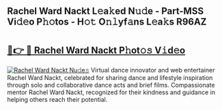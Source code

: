 ## Rachel Ward Nackt L𝚎a𝚔ed N𝚞𝚍e - Part-MSS Vi𝚍𝚎o P𝚑𝚘tos - H𝚘𝚝 O𝚗𝚕yf𝚊ns L𝚎a𝚔s R96AZ

# <h2><a href="http://kfcbccs.oniu.top/?m=Rachel+Ward+Nackt">🔗👉 🔴 Rachel Ward Nackt P𝚑ot𝚘𝚜 V𝚒d𝚎o</a></h2>

[![Rachel Ward Nackt Nu𝚍e𝚜](https://i.imgur.com/0qMVB7G.gif)](http://kfcbccs.oniu.top/?m=Rachel+Ward+Nackt)
Virtual dance innovator and web entertainer Rachel Ward Nackt, celebrated for sharing dance and lifestyle inspiration through solo and collaborative dance acts and brief films. Compassionate mentor Rachel Ward Nackt, recognized for their kindness and guidance in helping others reach their potential.  
